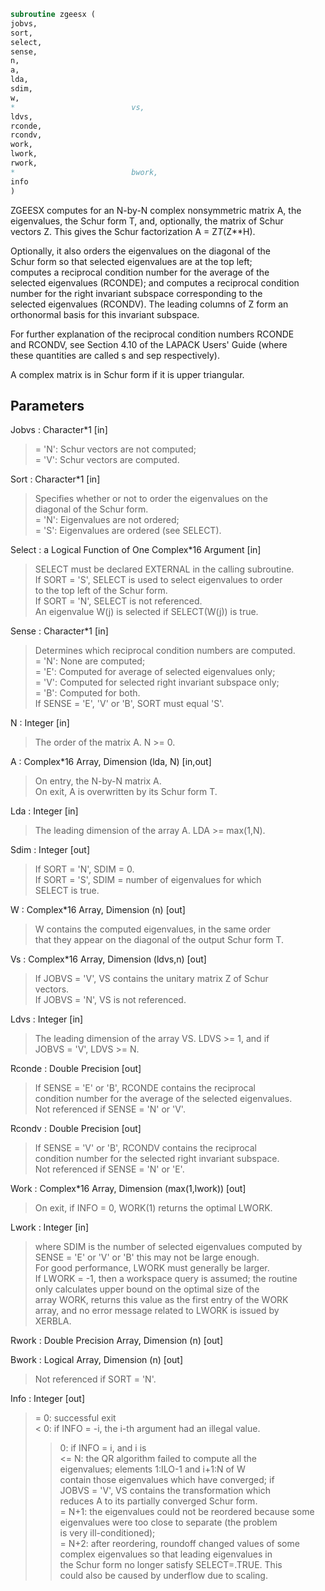 ```fortran  
subroutine zgeesx (  
jobvs,  
sort,  
select,  
sense,  
n,  
a,  
lda,  
sdim,  
w,  
*                          vs,  
ldvs,  
rconde,  
rcondv,  
work,  
lwork,  
rwork,  
*                          bwork,  
info  
)  
```  
  
ZGEESX computes for an N-by-N complex nonsymmetric matrix A, the  
eigenvalues, the Schur form T, and, optionally, the matrix of Schur  
vectors Z.  This gives the Schur factorization A = Z*T*(Z**H).  
  
Optionally, it also orders the eigenvalues on the diagonal of the  
Schur form so that selected eigenvalues are at the top left;  
computes a reciprocal condition number for the average of the  
selected eigenvalues (RCONDE); and computes a reciprocal condition  
number for the right invariant subspace corresponding to the  
selected eigenvalues (RCONDV).  The leading columns of Z form an  
orthonormal basis for this invariant subspace.  
  
For further explanation of the reciprocal condition numbers RCONDE  
and RCONDV, see Section 4.10 of the LAPACK Users' Guide (where  
these quantities are called s and sep respectively).  
  
A complex matrix is in Schur form if it is upper triangular.  
  
## Parameters  
Jobvs : Character*1 [in]  
> = 'N': Schur vectors are not computed;  
> = 'V': Schur vectors are computed.  
  
Sort : Character*1 [in]  
> Specifies whether or not to order the eigenvalues on the  
> diagonal of the Schur form.  
> = 'N': Eigenvalues are not ordered;  
> = 'S': Eigenvalues are ordered (see SELECT).  
  
Select : a Logical Function of One Complex*16 Argument [in]  
> SELECT must be declared EXTERNAL in the calling subroutine.  
> If SORT = 'S', SELECT is used to select eigenvalues to order  
> to the top left of the Schur form.  
> If SORT = 'N', SELECT is not referenced.  
> An eigenvalue W(j) is selected if SELECT(W(j)) is true.  
  
Sense : Character*1 [in]  
> Determines which reciprocal condition numbers are computed.  
> = 'N': None are computed;  
> = 'E': Computed for average of selected eigenvalues only;  
> = 'V': Computed for selected right invariant subspace only;  
> = 'B': Computed for both.  
> If SENSE = 'E', 'V' or 'B', SORT must equal 'S'.  
  
N : Integer [in]  
> The order of the matrix A. N >= 0.  
  
A : Complex*16 Array, Dimension (lda, N) [in,out]  
> On entry, the N-by-N matrix A.  
> On exit, A is overwritten by its Schur form T.  
  
Lda : Integer [in]  
> The leading dimension of the array A.  LDA >= max(1,N).  
  
Sdim : Integer [out]  
> If SORT = 'N', SDIM = 0.  
> If SORT = 'S', SDIM = number of eigenvalues for which  
> SELECT is true.  
  
W : Complex*16 Array, Dimension (n) [out]  
> W contains the computed eigenvalues, in the same order  
> that they appear on the diagonal of the output Schur form T.  
  
Vs : Complex*16 Array, Dimension (ldvs,n) [out]  
> If JOBVS = 'V', VS contains the unitary matrix Z of Schur  
> vectors.  
> If JOBVS = 'N', VS is not referenced.  
  
Ldvs : Integer [in]  
> The leading dimension of the array VS.  LDVS >= 1, and if  
> JOBVS = 'V', LDVS >= N.  
  
Rconde : Double Precision [out]  
> If SENSE = 'E' or 'B', RCONDE contains the reciprocal  
> condition number for the average of the selected eigenvalues.  
> Not referenced if SENSE = 'N' or 'V'.  
  
Rcondv : Double Precision [out]  
> If SENSE = 'V' or 'B', RCONDV contains the reciprocal  
> condition number for the selected right invariant subspace.  
> Not referenced if SENSE = 'N' or 'E'.  
  
Work : Complex*16 Array, Dimension (max(1,lwork)) [out]  
> On exit, if INFO = 0, WORK(1) returns the optimal LWORK.  
  
Lwork : Integer [in]  
> where SDIM is the number of selected eigenvalues computed by  
> SENSE = 'E' or 'V' or 'B' this may not be large enough.  
> For good performance, LWORK must generally be larger.  
> If LWORK = -1, then a workspace query is assumed; the routine  
> only calculates upper bound on the optimal size of the  
> array WORK, returns this value as the first entry of the WORK  
> array, and no error message related to LWORK is issued by  
> XERBLA.  
  
Rwork : Double Precision Array, Dimension (n) [out]  
  
Bwork : Logical Array, Dimension (n) [out]  
> Not referenced if SORT = 'N'.  
  
Info : Integer [out]  
> = 0: successful exit  
> < 0: if INFO = -i, the i-th argument had an illegal value.  
> > 0: if INFO = i, and i is  
> <= N: the QR algorithm failed to compute all the  
> eigenvalues; elements 1:ILO-1 and i+1:N of W  
> contain those eigenvalues which have converged; if  
> JOBVS = 'V', VS contains the transformation which  
> reduces A to its partially converged Schur form.  
> = N+1: the eigenvalues could not be reordered because some  
> eigenvalues were too close to separate (the problem  
> is very ill-conditioned);  
> = N+2: after reordering, roundoff changed values of some  
> complex eigenvalues so that leading eigenvalues in  
> the Schur form no longer satisfy SELECT=.TRUE.  This  
> could also be caused by underflow due to scaling.  
  
